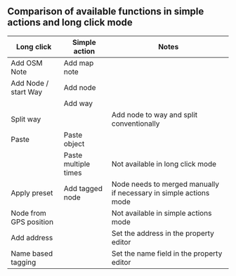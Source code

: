 ## Comparison of available functions in simple actions and long click mode

Long click             |    Simple action              | Notes
-----------------------|-------------------------------|---------------------------------------------------------------------------
Add OSM Note           | Add map note                  |
Add Node / start Way   | Add node                      |                     
                       | Add way                       | 
Split way              |                               | Add node to way and split conventionally
Paste                  | Paste object                  |
                       | Paste multiple times          | Not available in long click mode
Apply preset           | Add tagged node               | Node needs to merged manually if necessary in simple actions mode
Node from GPS position |                               | Not available in simple actions mode
Add address            |                               | Set the address in the property editor
Name based tagging     |                               | Set the name field in the property editor